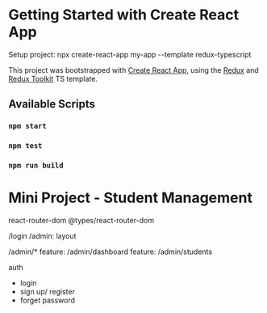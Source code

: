 # Getting Started with Create React App

Setup project:
npx create-react-app my-app --template redux-typescript

This project was bootstrapped with [Create React App](https://github.com/facebook/create-react-app), using the [Redux](https://redux.js.org/) and [Redux Toolkit](https://redux-toolkit.js.org/) TS template.

## Available Scripts

### `npm start`

### `npm test`

### `npm run build`

# Mini Project - Student Management

react-router-dom
@types/react-router-dom

/login
/admin: layout

/admin/\*
feature: /admin/dashboard
feature: /admin/students

auth

- login
- sign up/ register
- forget password
